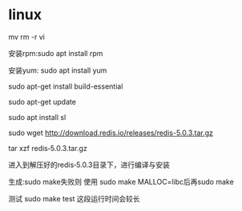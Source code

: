 # linux
mv rm -r  vi

安装rpm:sudo apt install rpm

安装yum: sudo apt install yum

sudo apt-get install build-essential

sudo apt-get update

sudo apt install sl


sudo wget http://download.redis.io/releases/redis-5.0.3.tar.gz 

tar xzf redis‐5.0.3.tar.gz

进入到解压好的redis‐5.0.3目录下，进行编译与安装

生成:sudo make失败则 使用 sudo make MALLOC=libc后再sudo make

测试 sudo make test 这段运行时间会较长
